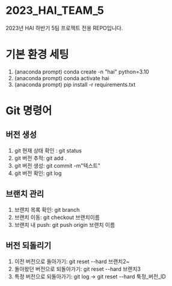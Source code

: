 # 2023_HAI_TEAM_5
2023년 HAI 하반기 5팀 프로젝트 전용 REPO입니다.

# 기본 환경 세팅
1. (anaconda prompt) conda create -n "hai" python=3.10
2. (anaconda prompt) conda activate hai
3. (anaconda prompt) pip install -r requirements.txt

# Git 명령어

## 버전 생성
1. git 현재 상태 확인 : git status
2. git 버전 추적: git add .
3. git 버전 생성: git commit -m"텍스트"
4. git 버전 확인: git log

## 브랜치 관리
1. 브랜치 목록 확인: git branch
2. 브랜치 이동: git checkout 브랜치이름
3. 브랜치 내 push: git push origin 브랜치 이름
   
## 버전 되돌리기
1. 이전 버전으로 돌아가기: git reset --hard 브랜치2~
2. 돌아왔던 버전으로 되돌아가기: git reset --hard 브랜치3
3. 특정 버전으로 되돌아가기: git log → git reset --hard 툭정_버전_ID

